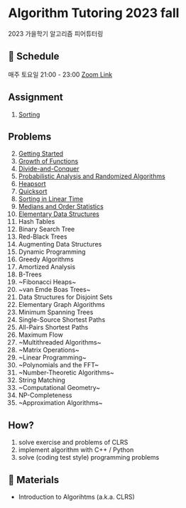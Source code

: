 # Algorithm Tutoring 2023 fall

2023 가을학기 알고리즘 피어튜터링

## 📅 Schedule

매주 토요일 21:00 - 23:00 [Zoom Link](https://snu-ac-kr.zoom.us/j/92004523056?pwd=M3pWZ3NNTEthb1BtVTMwNGNSd1pvQT09)

## Assignment

1. [Sorting](Assignment/1.sort.md)

## Problems

2. [Getting Started](textbook/problems/2.pdf)
3. [Growth of Functions](textbook/problems/3.pdf)
4. [Divide-and-Conquer](textbook/problems/4.pdf)
5. [Probabilistic Analysis and Randomized Algorithms](textbook/problems/5.pdf)
6. [Heapsort](textbook/problems/6.pdf)
7. [Quicksort](textbook/problems/7.pdf)
8. [Sorting in Linear Time](textbook/problems/8.pdf)
9. [Medians and Order Statistics](textbook/problems/9.pdf)
10. [Elementary Data Structures](textbook/problems/10.pdf)
11. Hash Tables
12. Binary Search Tree
13. Red-Black Trees
14. Augmenting Data Structures
15. Dynamic Programming
16. Greedy Algorithms
17. Amortized Analysis
18. B-Trees
19. ~Fibonacci Heaps~
20. ~van Emde Boas Trees~
21. Data Structures for Disjoint Sets
22. Elementary Graph Algorithms
23. Minimum Spanning Trees
24. Single-Source Shortest Paths
25. All-Pairs Shortest Paths
26. Maximum Flow
27. ~Multithreaded Algorithms~
28. ~Matrix Operations~
29. ~Linear Programming~
30. ~Polynomials and the FFT~
31. ~Number-Theoretic Algorithms~
32. String Matching
33. ~Computational Geometry~
34. NP-Completeness
35. ~Approximation Algorithms~

## How?

1. solve exercise and problems of CLRS
2. implement algorithm with C++ / Python
3. solve (coding test style) programming problems

## 📕 Materials 

- Introduction to Algorihtms (a.k.a. CLRS)
